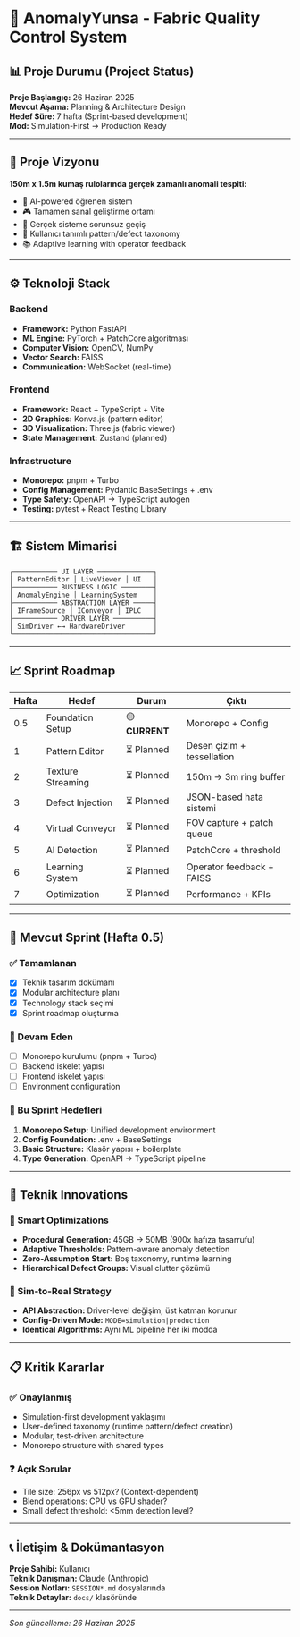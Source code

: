 # 🎯 AnomalyYunsa - Fabric Quality Control System

## 📊 Proje Durumu (Project Status)

**Proje Başlangıç:** 26 Haziran 2025  
**Mevcut Aşama:** Planning & Architecture Design  
**Hedef Süre:** 7 hafta (Sprint-based development)  
**Mod:** Simulation-First → Production Ready

---

## 🎨 Proje Vizyonu

**150m x 1.5m kumaş rulolarında gerçek zamanlı anomali tespiti:**
- 🧠 AI-powered öğrenen sistem
- 🎮 Tamamen sanal geliştirme ortamı
- 🔄 Gerçek sisteme sorunsuz geçiş
- 👤 Kullanıcı tanımlı pattern/defect taxonomy
- 📚 Adaptive learning with operator feedback

---

## ⚙️ Teknoloji Stack

### Backend
- **Framework:** Python FastAPI
- **ML Engine:** PyTorch + PatchCore algoritması  
- **Computer Vision:** OpenCV, NumPy
- **Vector Search:** FAISS
- **Communication:** WebSocket (real-time)

### Frontend  
- **Framework:** React + TypeScript + Vite
- **2D Graphics:** Konva.js (pattern editor)
- **3D Visualization:** Three.js (fabric viewer)
- **State Management:** Zustand (planned)

### Infrastructure
- **Monorepo:** pnpm + Turbo
- **Config Management:** Pydantic BaseSettings + .env
- **Type Safety:** OpenAPI → TypeScript autogen
- **Testing:** pytest + React Testing Library

---

## 🏗️ Sistem Mimarisi

```
┌─────────── UI LAYER ──────────────┐
│ PatternEditor │ LiveViewer │ UI   │
├─────────── BUSINESS LOGIC ────────┤  
│ AnomalyEngine │ LearningSystem    │
├─────────── ABSTRACTION LAYER ─────┤
│ IFrameSource │ IConveyor │ IPLC   │
├─────────── DRIVER LAYER ──────────┤
│ SimDriver ←→ HardwareDriver       │
└───────────────────────────────────┘
```

---

## 📈 Sprint Roadmap

| Hafta | Hedef | Durum | Çıktı |
|-------|-------|-------|-------|
| 0.5 | Foundation Setup | 🟡 **CURRENT** | Monorepo + Config |
| 1 | Pattern Editor | ⏳ Planned | Desen çizim + tessellation |
| 2 | Texture Streaming | ⏳ Planned | 150m → 3m ring buffer |
| 3 | Defect Injection | ⏳ Planned | JSON-based hata sistemi |
| 4 | Virtual Conveyor | ⏳ Planned | FOV capture + patch queue |
| 5 | AI Detection | ⏳ Planned | PatchCore + threshold |
| 6 | Learning System | ⏳ Planned | Operator feedback + FAISS |
| 7 | Optimization | ⏳ Planned | Performance + KPIs |

---

## 🎯 Mevcut Sprint (Hafta 0.5)

### ✅ Tamamlanan
- [x] Teknik tasarım dokümanı
- [x] Modular architecture planı
- [x] Technology stack seçimi
- [x] Sprint roadmap oluşturma

### 🔄 Devam Eden
- [ ] Monorepo kurulumu (pnpm + Turbo)
- [ ] Backend iskelet yapısı
- [ ] Frontend iskelet yapısı
- [ ] Environment configuration

### 🎯 Bu Sprint Hedefleri
1. **Monorepo Setup:** Unified development environment
2. **Config Foundation:** .env + BaseSettings
3. **Basic Structure:** Klasör yapısı + boilerplate
4. **Type Generation:** OpenAPI → TypeScript pipeline

---

## 🚀 Teknik Innovations

### 🧠 Smart Optimizations
- **Procedural Generation:** 45GB → 50MB (900x hafıza tasarrufu)
- **Adaptive Thresholds:** Pattern-aware anomaly detection
- **Zero-Assumption Start:** Boş taxonomy, runtime learning
- **Hierarchical Defect Groups:** Visual clutter çözümü

### 🔄 Sim-to-Real Strategy
- **API Abstraction:** Driver-level değişim, üst katman korunur
- **Config-Driven Mode:** `MODE=simulation|production`
- **Identical Algorithms:** Aynı ML pipeline her iki modda

---

## 📋 Kritik Kararlar

### ✅ Onaylanmış
- Simulation-first development yaklaşımı
- User-defined taxonomy (runtime pattern/defect creation)
- Modular, test-driven architecture
- Monorepo structure with shared types

### ❓ Açık Sorular
- Tile size: 256px vs 512px? (Context-dependent)
- Blend operations: CPU vs GPU shader?
- Small defect threshold: <5mm detection level?

---

## 📞 İletişim & Dokümantasyon

**Proje Sahibi:** Kullanıcı  
**Teknik Danışman:** Claude (Anthropic)  
**Session Notları:** `SESSION*.md` dosyalarında  
**Teknik Detaylar:** `docs/` klasöründe  

---

*Son güncelleme: 26 Haziran 2025*